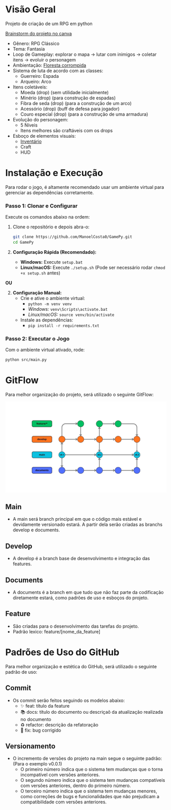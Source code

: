 # Visão Geral
Projeto de criação de um RPG em python

[Brainstorm do projeto no canva](https://www.canva.com/design/DAGzPbYH7wQ/J6XXYxe3BEQWRxS2OEKW9g/edit?utm_content=DAGzPbYH7wQ&utm_campaign=designshare&utm_medium=link2&utm_source=sharebutton)

- Gênero: RPG Clássico
- Tema: Fantasia
- Loop de Gameplay: explorar o mapa -> lutar com inimigos -> coletar itens -> evoluir o personagem
- Ambientação: [Floresta corrompida](./pre-production/images/ambiente_1.png)
- Sistema de luta de acordo com as classes:
	- Guerreiro: Espada
	- Arqueiro: Arco
- Itens coletáveis: 
	- Moeda (drop) (sem utilidade inicialmente)
	- Minério (drop) (para construção de espadas)
	- Fibra de seda (drop) (para a construção de um arco)
	- Acessório (drop) (buff de defesa para jogador)
	- Couro especial (drop) (para a construção de uma armadura)
- Evolução do personagem:
	- 5 Níveis
	- Itens melhores são craftáveis com os drops
- Esboço de elementos visuais:
	- [Inventário](./pre-production/images/Inventario_1.png)
	- Craft
	- HUD

# Instalação e Execução

Para rodar o jogo, é altamente recomendado usar um ambiente virtual para gerenciar as dependências corretamente.

### Passo 1: Clonar e Configurar

Execute os comandos abaixo na ordem:

1.  Clone o repositório e depois abra-o:
    ```bash
    git clone https://github.com/ManoelCosta0/GamePy.git
    cd GamePy
    ```

2.  **Configuração Rápida (Recomendado):**
    * **Windows:** Execute `setup.bat`
    * **Linux/macOS:** Execute `./setup.sh` (Pode ser necessário rodar `chmod +x setup.sh` antes)

**OU**

2.  **Configuração Manual:**
    * Crie e ative o ambiente virtual:
        * `python -m venv venv`
        * *Windows:* `venv\Scripts\activate.bat`
        * *Linux/macOS:* `source venv/bin/activate`
    * Instale as dependências:
        * `pip install -r requirements.txt`

### Passo 2: Executar o Jogo

Com o ambiente virtual ativado, rode:

```bash
python src/main.py
```
# GitFlow

Para melhor organização do projeto, será utilizado o seguinte GitFlow:

![Diagrama do Fluxo de Trabalho GitFlow](./pre-production/docs/GitFlow_v2.jpg)

## Main
- A main será branch principal em que o código mais estável e devidamente versionado estará. A partir dela serão criadas as branchs develop e documents.

## Develop 
- A develop é a branch base de desenvolvimento e integração das features.

## Documents
- A documents é a branch em que tudo que não faz parte da codificação diretamente estará, como padrões de uso e esboços do projeto.

## Feature
- São criadas para o desenvolvimento das tarefas do projeto.
- Padrão lexico: feature/[nome_da_feature]

# Padrões de Uso do GitHub

Para melhor organização e estética do GitHub, será utilizado o seguinte padrão de uso:

## Commit
- Os commit serão feitos seguindo os modelos abaixo:
	- :sparkles: feat: título da feature
	- :books: docs: título do documento ou descriçaõ da atualização realizada no documento
	- :recycle: refactor: descrição da refatoração
	- :bug: fix: bug corrigido

## Versionamento

- O incremento de versões do projeto na main segue o seguinte padrão: (Para o exemplo v0.0.1)
	- O primeiro número indica que o sistema tem mudanças que o torna incompatível com versões anteriores.
	- O segundo número indica que o sistema tem mudanças compatíveis com versões anteriores, dentro do primeiro número.
	- O terceiro número indica que o sistema tem mudanças menores, como correções de bugs e funcionalidades que não prejudicam a compatibilidade com versões anteriores.
